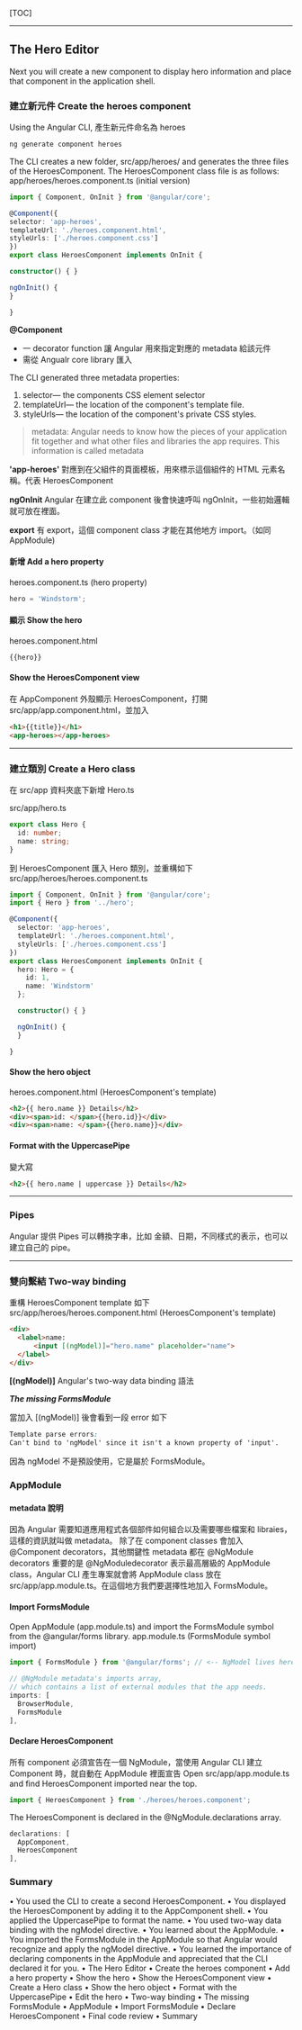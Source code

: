 [TOC]

---

## The Hero Editor

 Next you will create a new component to display hero information and place that component in the application shell.
### 建立新元件 Create the heroes component
Using the Angular CLI, 產生新元件命名為 heroes
```cmd
ng generate component heroes
```
The CLI creates a new folder, src/app/heroes/ and generates the three files of the HeroesComponent.
The HeroesComponent class file is as follows:
app/heroes/heroes.component.ts (initial version)
  ```typescript
import { Component, OnInit } from '@angular/core';

@Component({
  selector: 'app-heroes',
  templateUrl: './heroes.component.html',
  styleUrls: ['./heroes.component.css']
})
export class HeroesComponent implements OnInit {

  constructor() { }

  ngOnInit() {
  }

}
  ```
**@Component**

- 一 decorator function 讓 Angular 用來指定對應的 metadata 給該元件
- 需從 Angualr core library 匯入

The CLI generated three metadata properties:

1. selector— the components CSS element selector
2. templateUrl— the location of the component's template file.
3. styleUrls— the location of the component's private CSS styles.

> metadata: Angular needs to know how the pieces of your application fit together and what other files and libraries the app requires. This information is called metadata

**'app-heroes'** 
對應到在父組件的頁面模板，用來標示這個組件的 HTML 元素名稱。代表 HeroesComponent

**ngOnInit** 
Angular 在建立此 component 後會快速呼叫 ngOnInit，一些初始邏輯就可放在裡面。

**export**
有 export，這個 component class 才能在其他地方 import。（如同 AppModule)



#### 新增 Add a hero property
heroes.component.ts (hero property)
```typescript
hero = 'Windstorm';
```

#### 顯示 Show the hero
heroes.component.html

```html
{{hero}}
```
#### Show the HeroesComponent view
在 AppComponent 外殼顯示 HeroesComponent，打開 src/app/app.component.html，並加入 <app-heroes>
```html
<h1>{{title}}</h1>
<app-heroes></app-heroes>
```

---

### 建立類別 Create a Hero class

在 src/app 資料夾底下新增 Hero.ts

src/app/hero.ts
```typescript
export class Hero {
  id: number;
  name: string;
}
```
到 HeroesComponent 匯入 Hero 類別，並重構如下
src/app/heroes/heroes.component.ts
```typescript
import { Component, OnInit } from '@angular/core';
import { Hero } from '../hero';

@Component({
  selector: 'app-heroes',
  templateUrl: './heroes.component.html',
  styleUrls: ['./heroes.component.css']
})
export class HeroesComponent implements OnInit {
  hero: Hero = {
    id: 1,
    name: 'Windstorm'
  };

  constructor() { }

  ngOnInit() {
  }

}
```
#### Show the hero object
heroes.component.html (HeroesComponent's template)
```html
<h2>{{ hero.name }} Details</h2>
<div><span>id: </span>{{hero.id}}</div>
<div><span>name: </span>{{hero.name}}</div>
```
#### Format with the UppercasePipe

變大寫

```html
<h2>{{ hero.name | uppercase }} Details</h2>
```


---

### Pipes

Angular 提供 Pipes 可以轉換字串，比如 金額、日期，不同樣式的表示，也可以建立自己的 pipe。

---

### 雙向繫結 Two-way binding
重構 HeroesComponent template 如下
src/app/heroes/heroes.component.html (HeroesComponent's template)
```html
<div>
  <label>name:
      <input [(ngModel)]="hero.name" placeholder="name">
  </label>
</div>
```
**[(ngModel)]** Angular's two-way data binding 語法 

***The missing FormsModule***

當加入 [(ngModel)] 後會看到一段 error 如下
```css
Template parse errors:
Can't bind to 'ngModel' since it isn't a known property of 'input'.
```
因為 ngModel 不是預設使用，它是屬於 FormsModule。

### AppModule

#### metadata 說明

因為 Angular 需要知道應用程式各個部件如何組合以及需要哪些檔案和 libraies，這樣的資訊就叫做 metadata。
除了在 component classes 會加入 @Component decorators，其他關鍵性 metadata 都在 @NgModule decorators 
重要的是 @NgModuledecorator 表示最高層級的 AppModule class，Angular CLI 產生專案就會將 AppModule class 放在 src/app/app.module.ts。在這個地方我們要選擇性地加入 FormsModule。

#### Import FormsModule

Open AppModule (app.module.ts) and import the FormsModule symbol from the @angular/forms library. 
app.module.ts (FormsModule symbol import)
```typescript
import { FormsModule } from '@angular/forms'; // <-- NgModel lives here

// @NgModule metadata's imports array,
// which contains a list of external modules that the app needs.
imports: [
  BrowserModule,
  FormsModule
],
```
#### Declare HeroesComponent

所有 component 必須宣告在一個 NgModule，當使用 Angular CLI 建立 Component 時，就自動在 AppModule 裡面宣告
Open src/app/app.module.ts and find HeroesComponent imported near the top. 
```typescript
import { HeroesComponent } from './heroes/heroes.component';
```

The HeroesComponent is declared in the @NgModule.declarations array. 
```typescript
declarations: [
  AppComponent,
  HeroesComponent
],   
```


### Summary
•	You used the CLI to create a second HeroesComponent.
•	You displayed the HeroesComponent by adding it to the AppComponent shell. 
•	You applied the UppercasePipe to format the name.
•	You used two-way data binding with the ngModel directive.
•	You learned about the AppModule.
•	You imported the FormsModule in the AppModule so that Angular would recognize and apply the ngModel directive. 
•	You learned the importance of declaring components in the AppModule and appreciated that the CLI declared it for you.
•	The Hero Editor
•	Create the heroes component
•	Add a hero property
•	Show the hero
•	Show the HeroesComponent view
•	Create a Hero class
•	Show the hero object
•	Format with the UppercasePipe
•	Edit the hero
•	Two-way binding
•	The missing FormsModule
•	AppModule
•	Import FormsModule
•	Declare HeroesComponent
•	Final code review
•	Summary
